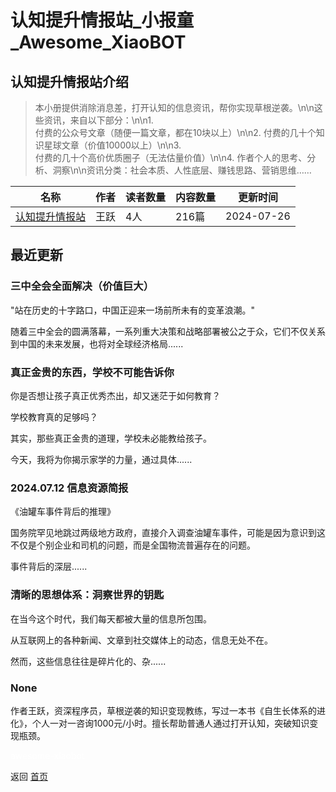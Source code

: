 # 认知提升情报站_小报童_Awesome_XiaoBOT

## 认知提升情报站介绍
> 本小册提供消除消息差，打开认知的信息资讯，帮你实现草根逆袭。\n\n这些资讯，来自以下部分：\n\n1.  
付费的公众号文章（随便一篇文章，都在10块以上）\n\n2. 付费的几十个知识星球文章（价值10000以上）\n\n3.  
付费的几十个高价优质圈子（无法估量价值）\n\n4. 作者个人的思考、分析、洞察\n\n资讯分类：社会本质、人性底层、赚钱思路、营销思维……  
  


|名称|作者|读者数量|内容数量|更新时间|
|---|---|---|---|---|
|[认知提升情报站](https://xiaobot.net/p/wyRenzhitisheng?refer=0b133df9-27dc-423b-8101-639049001c13)|王跃|4人|216篇|2024-07-26|

## 最近更新
### 三中全会全面解决（价值巨大）

"站在历史的十字路口，中国正迎来一场前所未有的变革浪潮。"

随着三中全会的圆满落幕，一系列重大决策和战略部署被公之于众，它们不仅关系到中国的未来发展，也将对全球经济格局......

### 真正金贵的东西，学校不可能告诉你

你是否想让孩子真正优秀杰出，却又迷茫于如何教育？

学校教育真的足够吗？

其实，那些真正金贵的道理，学校未必能教给孩子。

今天，我将为你揭示家学的力量，通过具体......

### 2024.07.12 信息资源简报

《油罐车事件背后的推理》

国务院罕见地跳过两级地方政府，直接介入调查油罐车事件，可能是因为意识到这不仅是个别企业和司机的问题，而是全国物流普遍存在的问题。

事件背后的深层......

### 清晰的思想体系：洞察世界的钥匙

在当今这个时代，我们每天都被大量的信息所包围。

从互联网上的各种新闻、文章到社交媒体上的动态，信息无处不在。

然而，这些信息往往是碎片化的、杂......

### None

作者王跃，资深程序员，草根逆袭的知识变现教练，写过一本书《自生长体系的进化》，个人一对一咨询1000元/小时。擅长帮助普通人通过打开认知，突破知识变现瓶颈。




<a href="https://github.com/Reno9527/awesome-xiaobot" style="color: white; text-decoration: none;">awesome-xiaobot</a>

返回 [首页](../README.md)
